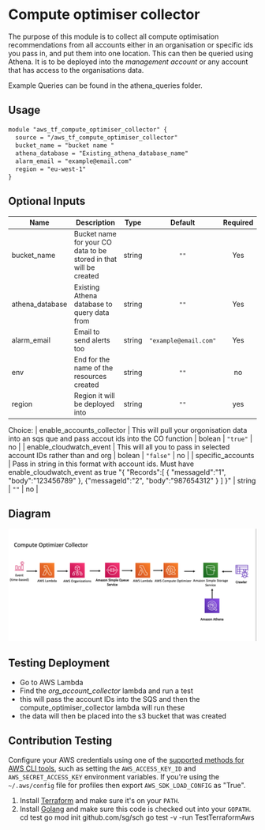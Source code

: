 # Compute optimiser collector

The purpose of this module is to collect all compute optimisation recommendations from all accounts either in an organisation or specific ids you pass in, and put them into one location. This can then be queried using Athena.
It is to be deployed into the *management account* or any account that has access to the organisations data.

Example Queries can be found in the athena_queries folder.


## Usage

```
module "aws_tf_compute_optimiser_collector" {
  source = "/aws_tf_compute_optimiser_collector"
  bucket_name = "bucket name "
  athena_database = "Existing_athena_database_name"
  alarm_email = "example@email.com"
  region = "eu-west-1"
}
```

## Optional Inputs

| Name | Description | Type | Default | Required |
|------|-------------|:----:|:-----:|:-----:|
| bucket\_name | Bucket name for your CO data to be stored in that will be created| string | `""` | Yes
| athena\_database | Existing Athena database to query data from| string | `""` | Yes
| alarm\_email | Email to send alerts too| string | `"example@email.com"` | Yes
| env | End for the name of the resources created | string | `""` | no |
| region | Region it will be deployed into | string | `""` | yes |
Choice:
| enable_accounts_collector | This will pull your orgonisation data into an sqs que and pass accout ids into the CO function | bolean | `"true"` | no |
| enable_cloudwatch_event | This will all you to pass in selected account IDs rather than and org | bolean | `"false"` | no |
| specific_accounts | Pass in string in this format with account ids. Must have enable_cloudwatch_event as true "{ \"Records\":[ { \"messageId\":\"1\", \"body\":\"123456789\" }, {\"messageId\":\"2\", \"body\":\"987654312\" } ] }" | string | `""` | no |


## Diagram 
![COC](COC.png)

## Testing  Deployment
* Go to AWS Lambda
* Find the *org_account_collector* lambda and run a test
* this will pass the account IDs into the SQS and then the compute_optimiser_collector lambda will run these
* the data will then be placed into the s3 bucket that was created

## Contribution Testing  

Configure your AWS credentials using one of the [supported methods for AWS CLI
   tools](https://docs.aws.amazon.com/cli/latest/userguide/cli-chap-getting-started.html), such as setting the
   `AWS_ACCESS_KEY_ID` and `AWS_SECRET_ACCESS_KEY` environment variables. If you're using the `~/.aws/config` file for profiles then export `AWS_SDK_LOAD_CONFIG` as "True".
1. Install [Terraform](https://www.terraform.io/) and make sure it's on your `PATH`.
1. Install [Golang](https://golang.org/) and make sure this code is checked out into your `GOPATH`.
cd test
go mod init github.com/sg/sch
go test -v -run TestTerraformAws